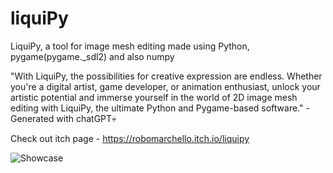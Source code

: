 # liquiPy
LiquiPy, a tool for image mesh editing made using Python, pygame(pygame._sdl2) and also numpy

"With LiquiPy, the possibilities for creative expression are endless. Whether you're a digital artist, game developer, or animation enthusiast, unlock your artistic potential and immerse yourself in the world of 2D image mesh editing with LiquiPy, the ultimate Python and Pygame-based software." - Generated with chatGPT💀

Check out itch page - https://robomarchello.itch.io/liquipy

![Showcase](https://github.com/Robomarchello/liquiPy/assets/49954445/6895748f-aaa5-4c25-8fb9-0c2bee3647e5)
